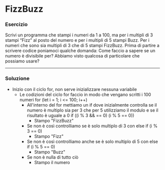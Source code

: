 # FizzBuzz

### Esercizio 

Scrivi un programma che stampi i numeri da 1 a 100,
ma per i multipli di 3 stampi “Fizz” al posto del numero e per i multipli di 5 stampi Buzz.
Per i numeri che sono sia multipli di 3 che di 5 stampi FizzBuzz.
Prima di partire a scrivere codice poniamoci qualche domanda:
Come faccio a sapere se un numero è divisibile per?
Abbiamo visto qualcosa di particolare che possiamo usare?

---

### Soluzione

- Inizio con il ciclo for, non serve inizializzare nessuna variabile
    - Le codizioni del ciclo for faccio in modo che vengano scritti i 100 numeri for (let i = 1; i <= 100; i++)
        - All'interno del for mettiamo un if dove inizialmente controlla se il numero è multiplo sia per 3 che per 5 utilizziamo il modulo e se il risultato è uguale a 0 if ((i % 3 && == 0) (i % 5 == 0))
            - Stampo "FizzBuzz"
        - Se non è così controlliamo se è solo multiplo di 3 con else if (i % 3 == 0)
            - Stampo "Fizz"
        - Se non è così controlliamo anche se è solo multiplo di 5 con else if (i % 5 == 0)
            - Stampo "Buzz"
        - Se non è nulla di tutto ciò
            - Stampo il numero